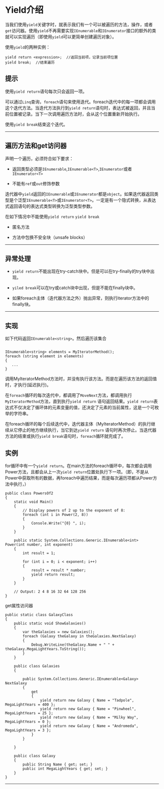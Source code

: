 
# Yield介绍

当我们使用`yield`关键字时，就表示我们有一个可以被遍历的方法，操作，或者`get`访问器。使用`yield`不再需要实现`IEnumerable`和`IEnumerator`接口的额外的类就可以实现遍历（即使用`yield`可以更简单创建遍历对象）。

使用`yield`的两种实例：

```CSharp
yield return <expression>;  //返回当前项，记录当前项位置
yield break;  //结束遍历
```

## 提示

使用`yield return`语句每次只会返回一项。

可以通过`Linq`查询，`foreach`语句来使用迭代。foreach迭代中的每一项都会调用这个迭代方法。当迭代方法执行到`yield return`语句时，表达式被返回，并且当前位置被记录。当下一次调用遍历方法时，会从这个位置重新开始执行。

使用`yield break`结束这个迭代。

---

## 遍历方法和get访问器


声明一个遍历，必须符合如下要求：

* 返回类型必须是`IEnumerable`,`IEnumerable<T>`,`IEnumerator`或者`IEnumerator<T>`

* 不能有`ref`或`out`修饰参数

迭代器中`yield`返回的`IEnumerable`或`IEnumerator`都是`object`。如果迭代器返回类型是个泛型`IEnumerable<T>`或`IEnumerator<T>`。一定是有一个隐式转换，从表达式返回语句的表达式类型转换为泛型类型参数。

在如下情况中不能使用`yield return` `yield break`

* 匿名方法

* 方法中包换不安全块（unsafe blocks）

---

## 异常处理

* `yield return`不能出现在try-catch块中。但是可以在try-finally的try块中出现。

* `yiled break`可以在try或catch块中出现，但是不能在finally块中。

* 如果foreach主体（迭代器方法之外）抛出异常，则执行iterator方法中的finally块。

---

## 实现

如下代码返回`IEnumerable<string>`。然后遍历该集合

```CSharp

IEnumerable<string> elements = MyIteratorMethod();  
foreach (string element in elements)  
{  
   ...  
}

```

调用MyIteratorMethod方法时，并没有执行该方法。而是在遍历该方法的返回值时，才执行(延迟执行)。

在`foreach`循环的每次迭代中，都调用了`MoveNext`方法，都调用执行`MyIteratorMethod`方法，直到执行`yield return` 语句返回结果。`yield return`表达式不仅决定了循环体的元素变量的值，还决定了元素的当前属性，这是一个可枚举的字符串。

在foreach循环的每个后续迭代中，迭代器主体（MyIteratorMethod）的执行继续从它停止的地方继续执行，当它到达`yield return` 语句时再次停止。当迭代器方法的结束或执行`yield break`语句时，`foreach`循环就完成了。


## 实例

for循环中有一个`yield return`。在main方法的foreach循环中，每次都会调用Power方法，且都会从上一次`yield return`位置处执行下一项。（即，不是从Power中获取所有的数据，再foreach中遍历结果，而是每次遍历项都从Power方法中执行，）


```CSharp
public class PowersOf2
{
    static void Main()
    {
        // Display powers of 2 up to the exponent of 8:
        foreach (int i in Power(2, 8))
        {
            Console.Write("{0} ", i);
        }
    }

    public static System.Collections.Generic.IEnumerable<int> Power(int number, int exponent)
    {
        int result = 1;

        for (int i = 0; i < exponent; i++)
        {
            result = result * number;
            yield return result;
        }
    }

    // Output: 2 4 8 16 32 64 128 256
}

```

get属性访问器

```CSharp
public static class GalaxyClass
{
    public static void ShowGalaxies()
    {
        var theGalaxies = new Galaxies();
        foreach (Galaxy theGalaxy in theGalaxies.NextGalaxy)
        {
            Debug.WriteLine(theGalaxy.Name + " " + theGalaxy.MegaLightYears.ToString());
        }
    }

    public class Galaxies
    {

        public System.Collections.Generic.IEnumerable<Galaxy> NextGalaxy
        {
            get
            {
                yield return new Galaxy { Name = "Tadpole", MegaLightYears = 400 };
                yield return new Galaxy { Name = "Pinwheel", MegaLightYears = 25 };
                yield return new Galaxy { Name = "Milky Way", MegaLightYears = 0 };
                yield return new Galaxy { Name = "Andromeda", MegaLightYears = 3 };
            }
        }

    }

    public class Galaxy
    {
        public String Name { get; set; }
        public int MegaLightYears { get; set; }
    }
}

```
---
